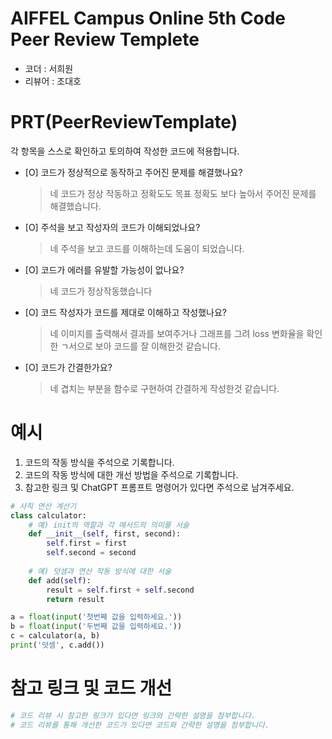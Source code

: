 # AIFFEL Campus Online 5th Code Peer Review Templete
- 코더 : 서희원
- 리뷰어 : 조대호


# PRT(PeerReviewTemplate) 
각 항목을 스스로 확인하고 토의하여 작성한 코드에 적용합니다.

- [O] 코드가 정상적으로 동작하고 주어진 문제를 해결했나요?
  > 네 코드가 정상 작동하고  정확도도 목표 정확도 보다 높아서 주어진 문제를 해결했습니다.
- [O] 주석을 보고 작성자의 코드가 이해되었나요?
  > 네 주석을 보고 코드를 이해하는데 도움이 되었습니다.
- [O] 코드가 에러를 유발할 가능성이 없나요?
  > 네 코드가 정상작동했습니다
- [O] 코드 작성자가 코드를 제대로 이해하고 작성했나요?
  > 네 이미지를 출력해서 결과를 보여주거나 그래프를 그려 loss 변화율을 확인한 ㄱ서으로 보아 코드를 잘 이해한것 같습니다.
- [O] 코드가 간결한가요?
  > 네 겹치는 부분을 함수로 구현하여 간결하게 작성한것 같습니다.

# 예시
1. 코드의 작동 방식을 주석으로 기록합니다.
2. 코드의 작동 방식에 대한 개선 방법을 주석으로 기록합니다.
3. 참고한 링크 및 ChatGPT 프롬프트 명령어가 있다면 주석으로 남겨주세요.
```python
# 사칙 연산 계산기
class calculator:
    # 예) init의 역할과 각 매서드의 의미를 서술
    def __init__(self, first, second):
        self.first = first
        self.second = second
    
    # 예) 덧셈과 연산 작동 방식에 대한 서술
    def add(self):
        result = self.first + self.second
        return result

a = float(input('첫번째 값을 입력하세요.')) 
b = float(input('두번째 값을 입력하세요.')) 
c = calculator(a, b)
print('덧셈', c.add()) 
```

# 참고 링크 및 코드 개선
```python
# 코드 리뷰 시 참고한 링크가 있다면 링크와 간략한 설명을 첨부합니다.
# 코드 리뷰를 통해 개선한 코드가 있다면 코드와 간략한 설명을 첨부합니다.
```
